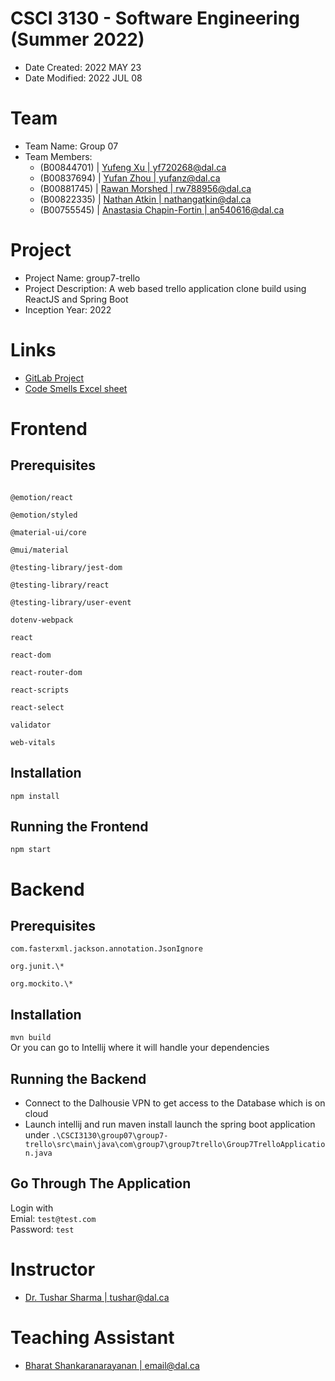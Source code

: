 # CSCI 3130 - Software Engineering (Summer 2022)

- Date Created: 2022 MAY 23
- Date Modified: 2022 JUL 08

# Team

- Team Name: Group 07
- Team Members:
  - (B00844701) | [Yufeng Xu | yf720268@dal.ca](yf720268@dal.ca)
  - (B00837694) | [Yufan Zhou | yufanz@dal.ca](yufanz@dal.ca)
  - (B00881745) | [Rawan Morshed | rw788956@dal.ca](rw788956@dal.ca)
  - (B00822335) | [Nathan Atkin | nathangatkin@dal.ca](nathangatkin@dal.ca)
  - (B00755545) | [Anastasia Chapin-Fortin | an540616@dal.ca](an540616@dal.ca)

# Project

- Project Name: group7-trello
- Project Description: A web based trello application clone build using ReactJS and Spring Boot
- Inception Year: 2022

# Links

- [GitLab Project](https://git.cs.dal.ca/courses/2022-summer/csci-3130/projects/group07)
- [Code Smells Excel sheet](https://git.cs.dal.ca/courses/2022-summer/csci-3130/projects/group07/-/blob/master/CodeSmells.xlsx)

# Frontend

## Prerequisites
```

@emotion/react

@emotion/styled

@material-ui/core

@mui/material

@testing-library/jest-dom

@testing-library/react

@testing-library/user-event

dotenv-webpack

react

react-dom

react-router-dom

react-scripts

react-select

validator

web-vitals
```

## Installation

`npm install`

## Running the Frontend

`npm start`

# Backend

## Prerequisites

```
com.fasterxml.jackson.annotation.JsonIgnore

org.junit.\*

org.mockito.\*

```
## Installation

`mvn build` <br>
Or you can go to Intellij where it will handle your dependencies
## Running the Backend
- Connect to the Dalhousie VPN to get access to the Database which is on cloud
- Launch intellij and run maven install launch the spring boot application under ```.\CSCI3130\group07\group7-trello\src\main\java\com\group7\group7trello\Group7TrelloApplication.java```

## Go Through The Application
Login with <br>
Emial: `test@test.com` <br>
Password: `test`
# Instructor

- [Dr. Tushar Sharma | tushar@dal.ca](tushar@dal.ca)

# Teaching Assistant

- [Bharat Shankaranarayanan | email@dal.ca](email@dal.ca)
